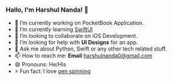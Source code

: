 ### Hallo, I'm Harshul Nanda! 👋

- 🔭 I’m currently working on PocketBook Application.
- 🌱 I’m currently learning [SwiftUI](https://developer.apple.com/tutorials/SwiftUI)
- 👯 I’m looking to collaborate on iOS Development.
- 🤔 I’m looking for help with **UI Designs** for an app.
- 💬 Ask me about Python, Swift or any other tech related stuff.
- 📫 How to reach me: __Email__ [harshulnanda0@gmail.com](mailto:harshulnanda0@gmail.com)
- 😄 Pronouns: He/His
- ⚡ Fun fact: I love [pen spinning](https://media.giphy.com/media/YFDqKSn3nKh1bzYlHE/giphy.gif)

